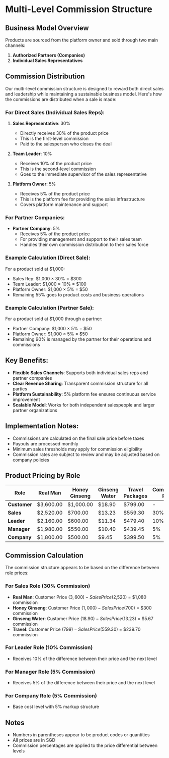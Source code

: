 # Multi-Level Commission Structure

## Business Model Overview

Products are sourced from the platform owner and sold through two main channels:
1. **Authorized Partners (Companies)**
2. **Individual Sales Representatives**

## Commission Distribution

Our multi-level commission structure is designed to reward both direct sales and leadership while maintaining a sustainable business model. Here's how the commissions are distributed when a sale is made:

### For Direct Sales (Individual Sales Reps):
1. **Sales Representative**: 30%
   - Directly receives 30% of the product price
   - This is the first-level commission
   - Paid to the salesperson who closes the deal

2. **Team Leader**: 10%
   - Receives 10% of the product price
   - This is the second-level commission
   - Goes to the immediate supervisor of the sales representative

3. **Platform Owner**: 5%
   - Receives 5% of the product price
   - This is the platform fee for providing the sales infrastructure
   - Covers platform maintenance and support

### For Partner Companies:
- **Partner Company**: 5%
  - Receives 5% of the product price
  - For providing management and support to their sales team
  - Handles their own commission distribution to their sales force

### Example Calculation (Direct Sale):
For a product sold at $1,000:
- Sales Rep: $1,000 × 30% = $300
- Team Leader: $1,000 × 10% = $100
- Platform Owner: $1,000 × 5% = $50
- Remaining 55% goes to product costs and business operations

### Example Calculation (Partner Sale):
For a product sold at $1,000 through a partner:
- Partner Company: $1,000 × 5% = $50
- Platform Owner: $1,000 × 5% = $50
- Remaining 90% is managed by the partner for their operations and commissions

## Key Benefits:
- **Flexible Sales Channels**: Supports both individual sales reps and partner companies
- **Clear Revenue Sharing**: Transparent commission structure for all parties
- **Platform Sustainability**: 5% platform fee ensures continuous service improvement
- **Scalable Model**: Works for both independent salespeople and larger partner organizations

## Implementation Notes:
- Commissions are calculated on the final sale price before taxes
- Payouts are processed monthly
- Minimum sales thresholds may apply for commission eligibility
- Commission rates are subject to review and may be adjusted based on company policies

## Product Pricing by Role

| Role         | Real Man  | Honey Ginseng | Ginseng Water | Travel Packages | Commission Rate |
| ------------ | --------- | ------------- | ------------- | --------------- | --------------- |
| **Customer** | $3,600.00 | $1,000.00     | $18.90        | $799.00         | -               |
| **Sales**    | $2,520.00 | $700.00       | $13.23        | $559.30         | 30%             |
| **Leader**   | $2,160.00 | $600.00       | $11.34        | $479.40         | 10%             |
| **Manager**  | $1,980.00 | $550.00       | $10.40        | $439.45         | 5%              |
| **Company**  | $1,800.00 | $500.00       | $9.45         | $399.50         | 5%              |

## Commission Calculation

The commission structure appears to be based on the difference between role prices:

### For Sales Role (30% Commission)

- **Real Man**: Customer Price ($3,600) - Sales Price ($2,520) = $1,080 commission
- **Honey Ginseng**: Customer Price ($1,000) - Sales Price ($700) = $300 commission
- **Ginseng Water**: Customer Price ($18.90) - Sales Price ($13.23) = $5.67 commission
- **Travel**: Customer Price ($799) - Sales Price ($559.30) = $239.70 commission

### For Leader Role (10% Commission)

- Receives 10% of the difference between their price and the next level

### For Manager Role (5% Commission)

- Receives 5% of the difference between their price and the next level

### For Company Role (5% Commission)

- Base cost level with 5% markup structure

## Notes

- Numbers in parentheses appear to be product codes or quantities
- All prices are in SGD
- Commission percentages are applied to the price differential between levels
